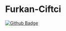 # Furkan-Ciftci
[![Github Badge](https://img.shields.io/badge/-Github-000?style=quare&labelColor=000&logo=Github&logoColor=white&link=link)](https://github.com/cftcfurkan/Furkan-Ciftci/edit/main/README.md) 
